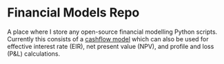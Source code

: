 # Financial Models Repo

A place where I store any open-source financial modelling Python scripts. Currently this consists of a [cashflow model](cashflow_eir/readme.html) which can also be used for effective interest rate (EIR), net present value (NPV), and profile and loss (P&L) calculations.